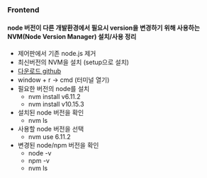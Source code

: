### Frontend

#### node 버전이 다른 개발환경에서 필요시 version을 변경하기 위해 사용하는 NVM(Node Version Manager) 설치/사용 정리  

* 제어판에서 기존 node.js 제거
* 최신버전의 NVM을 설치 (setup으로 설치)
* [다운로드 github](https://github.com/coreybutler/nvm-windows/releases)
* window + r -> cmd (터미널 열기)
* 필요한 버전의 node를 설치
    * nvm install v6.11.2
    * nvm install v10.15.3
* 설치된 node 버전을 확인
    * nvm ls
* 사용할 node 버전을 선택
    * nvm use 6.11.2
* 변경된 node/npm 버전을 확인
    * node -v
    * npm -v
    * nvm ls